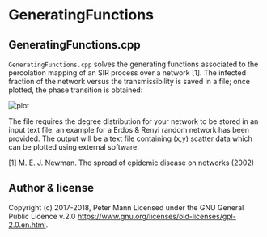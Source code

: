 #  GeneratingFunctions

## GeneratingFunctions.cpp

`GeneratingFunctions.cpp` solves the generating functions associated to the percolation mapping of an SIR process over a network [1]. The infected fraction of the network versus the transmissibility is saved in a file; once plotted, the phase transition is obtained: 


![plot](https://user-images.githubusercontent.com/29250174/45455013-9c3bea00-b6dd-11e8-9a3a-c69a96fb00e9.png)

The file requires the degree distribution for your network to be stored in an input text file, an example for a Erdos & Renyi random network has been provided. The output will be a text file containing (x,y) scatter data which can be plotted using external software. 

[1] M. E. J. Newman. The spread of epidemic disease on networks (2002)

## Author & license 
Copyright (c) 2017-2018, Peter Mann 
Licensed under the GNU General Public Licence v.2.0 <https://www.gnu.org/licenses/old-licenses/gpl-2.0.en.html>.
